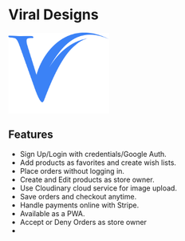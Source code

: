 # Viral Designs

<img src="https://raw.githubusercontent.com/IshankaDSenevirathne/Viral/main/public/viral3.svg" width="40%" align="center">

## Features
- Sign Up/Login with credentials/Google Auth.
- Add products as favorites and create wish lists.
- Place orders without logging in.
- Create and Edit products as store owner.
- Use Cloudinary cloud service for image upload.
- Save orders and checkout anytime.
- Handle payments online with Stripe.
-  Available as a PWA.
-  Accept or Deny Orders as store owner
-
